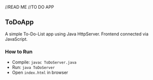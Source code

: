 //READ ME
//TO DO APP

## ToDoApp
A simple To-Do-List app using Java HttpServer. Frontend connected via JavaScript.

### How to Run
- Compile: `javac ToDoServer.java`
- Run: `java ToDoServer`
- Open `index.html` in browser

